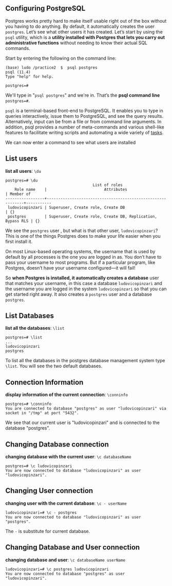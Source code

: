 ## Configuring PostgreSQL

Postgres works pretty hard to make itself usable right out of the box without you having to do anything. By default, it automatically creates the user `postgres`. Let’s see what other users it has created. Let’s start by using the `psql` utility, which is a **utility installed with Postgres that lets you carry out administrative functions** without needing to know their actual SQL commands.

Start by entering the following on the command line:

```console
(base) ludo /practice2  $  psql postgres
psql (11.4)
Type "help" for help.

postgres=#
```

We'll type in "`psql postgres`" and we're in. That’s the **psql command line** `postgres=#`.

`psql` is a terminal-based front-end to PostgreSQL. It enables you to type in queries interactively, issue them to PostgreSQL, and see the query results. Alternatively, input can be from a file or from command line arguments. In addition, psql provides a number of meta-commands and various shell-like features to facilitate writing scripts and automating a wide variety of [tasks](https://www.postgresql.org/docs/14/app-psql.html). 

We can now enter a command to see what users are installed


## List users

**list all users**: `\du`

```console
postgres=# \du
                                      List of roles
    Role name    |                         Attributes                         | Member of
-----------------+------------------------------------------------------------+-----------
 ludovicopinzari | Superuser, Create role, Create DB                          | {}
 postgres        | Superuser, Create role, Create DB, Replication, Bypass RLS | {}
```

We see the `postgres` user , but what is that other user, `ludovicopinzari`? This is one of the things Postgres does to make your life easier when you first install it.

On most Linux-based operating systems, the username that is used by default by all processes is the one you are logged in as. You don’t have to pass your username to most programs. But if a particular program, like Postgres, doesn’t have your username configured—it will fail!

So **when Postgres is installed, it automatically creates a database** user that matches your username, in this case a database `ludovicopinzari` and the username you are logged in the system `ludovicopinzari` so that you can get started right away. It also creates a `postgres` user and a database `postgres`.


## List Databases

**list all the databases**: `\list`

```console
postgres=# \list
...
ludovicopinzari
postgres
```
To list all the databases in the postgres database management system type `\list`. You will see the two default databases.

## Connection Information

**display information of the current connection**: `\conninfo`

```console
postgres=# \conninfo
You are connected to database "postgres" as user "ludovicopinzari" via socket in "/tmp" at port "5432".
```

We see that our current user is "ludovicopinzari" and is connected to the database "postgres".

## Changing Database connection

**changing database with the current user**: `\c databaseName`

```console
postgres=# \c ludovicopinzari
You are now connected to database "ludovicopinzari" as user "ludovicopinzari".
```

## Changing User connection

**changing user with the current database**: `\c - userName`

```console
ludovicopinzari=# \c - postgres
You are now connected to database "ludovicopinzari" as user "postgres".
```
The `-` is substitute for current database.

## Changing Database and User connection

**changing database and user**: `\c databaseName userName`
```console
ludovicopinzari=# \c postgres ludovicopinzari
You are now connected to database "postgres" as user "ludovicopinzari".
```
